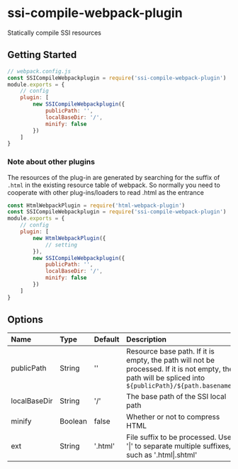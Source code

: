 # ssi-compile-webpack-plugin
Statically compile SSI resources

## Getting Started

```javascript
// webpack.config.js
const SSICompileWebpackplugin = require('ssi-compile-webpack-plugin')
module.exports = {
    // config
    plugin: [
        new SSICompileWebpackplugin({
            publicPath: '',
            localBaseDir: '/',
            minify: false
        })
    ]
}
```

### Note about other plugins

The resources of the plug-in are generated by searching for the suffix of `.html` in the existing resource table of webpack. So normally you need to cooperate with other plug-ins/loaders to read .html as the entrance

```javascript
const HtmlWebpackPlugin = require('html-webpack-plugin')
const SSICompileWebpackplugin = require('ssi-compile-webpack-plugin')
module.exports = {
    // config
    plugin: [
        new HtmlWebpackPlugin({
            // setting
        }),
        new SSICompileWebpackplugin({
            publicPath: '',
            localBaseDir: '/',
            minify: false
        })
    ]
}
```


## Options

| Name | Type | Default | Description |
| :---------  | :--------- | :--------- | :------------------- |
| publicPath | String | '' | Resource base path. If it is empty, the path will not be processed. If it is not empty, the path will be spliced into `${publicPath}/${path.basename}`|
| localBaseDir | String | '/' | The base path of the SSI local path |
| minify | Boolean | false | Whether or not to compress HTML |
| ext | String | '.html' | File suffix to be processed. Use '\|' to separate multiple suffixes, such as '.html\|.shtml' |
